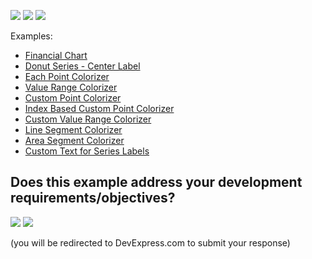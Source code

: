 <!-- default badges list -->
![](https://img.shields.io/endpoint?url=https://codecentral.devexpress.com/api/v1/VersionRange/312523335/22.1.2%2B)
[![](https://img.shields.io/badge/📖_How_to_use_DevExpress_Examples-e9f6fc?style=flat-square)](https://docs.devexpress.com/GeneralInformation/403183)
[![](https://img.shields.io/badge/💬_Leave_Feedback-feecdd?style=flat-square)](#does-this-example-address-your-development-requirementsobjectives)
<!-- default badges end -->
Examples:

- [Financial Chart](./CS/FinancialChart)  
- [Donut Series - Center Label](./CS/DonutSeries-CenterLabel)  
- [Each Point Colorizer](./CS/ColorEachPointColorizer)  
- [Value Range Colorizer](./CS/ValueRangeColorizer) 
- [Custom Point Colorizer](./CS/CustomPointColorizer) 
- [Index Based Custom Point Colorizer](./CS/IndexBasedCustomPointColorizer) 
- [Custom Value Range Colorizer](./CS/CustomValueRangeColorizer) 
- [Line Segment Colorizer](./CS/LineSegmentColorizer)  
- [Area Segment Colorizer](./CS/AreaSegmentColorizer)
- [Custom Text for Series Labels](./CS/PieSeries-CustomLabels)
<!-- feedback -->
## Does this example address your development requirements/objectives?

[<img src="https://www.devexpress.com/support/examples/i/yes-button.svg"/>](https://www.devexpress.com/support/examples/survey.xml?utm_source=github&utm_campaign=xamarin-forms-chart-examples&~~~was_helpful=yes) [<img src="https://www.devexpress.com/support/examples/i/no-button.svg"/>](https://www.devexpress.com/support/examples/survey.xml?utm_source=github&utm_campaign=xamarin-forms-chart-examples&~~~was_helpful=no)

(you will be redirected to DevExpress.com to submit your response)
<!-- feedback end -->
